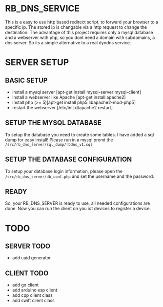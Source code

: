 # RB_DNS_SERVICE
This is a easy to use http based redirect script, to forward your browser to a specific ip.
The stored ip is changable via a http request to change the destination.
The advantage of this project requires only a mysql database and a webserver with php, so you dont need a domain with subdomains, a dns server. 
So its a simple alternative to a real dyndns service.

# SERVER SETUP

## BASIC SETUP
* install a mysql server [apt-get install mysql-server mysql-client] 
* install a webserver like Apache [apt-get install apache2]
* install php (>= 5)[apt-get install php5 libapache2-mod-php5]
* restart the webserver [/etc/init.d/apache2 restart]

## SETUP THE MYSQL DATABASE
To setup the database you need to create some tables.
I have added a sql dump for easy install!
Please run in a mysql promt the `/src/rb_dns_server/sql_dump/rbdns_v1.sql`

## SETUP THE DATABASE CONFIGURATION
To setup your database login information, please open the `/src/rb_dns_server/db_conf.php` and set the username and the password.

## READY
So, your RB_DNS_SERVER is ready to use, all needed configurations are done.
Now you can run the client on you iot devices to register a device.





# TODO

## SERVER TODO
* add uuid generator

## CLIENT TODO
* add go client
* add arduino esp client
* add cpp client class
* add swift client class
